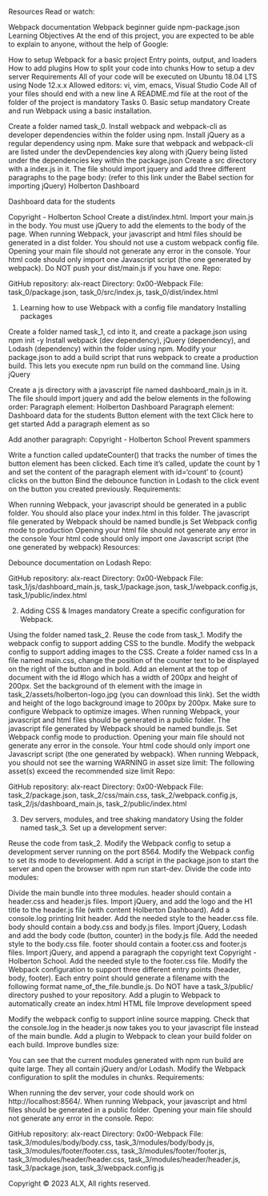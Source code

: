 Resources
Read or watch:

Webpack documentation
Webpack beginner guide
npm-package.json
Learning Objectives
At the end of this project, you are expected to be able to explain to anyone, without the help of Google:

How to setup Webpack for a basic project
Entry points, output, and loaders
How to add plugins
How to split your code into chunks
How to setup a dev server
Requirements
All of your code will be executed on Ubuntu 18.04 LTS using Node 12.x.x
Allowed editors: vi, vim, emacs, Visual Studio Code
All of your files should end with a new line
A README.md file at the root of the folder of the project is mandatory
Tasks 0. Basic setup
mandatory
Create and run Webpack using a basic installation.

Create a folder named task_0.
Install webpack and webpack-cli as developer dependencies within the folder using npm.
Install jQuery as a regular dependency using npm.
Make sure that webpack and webpack-cli are listed under the devDependencies key along with jQuery being listed under the dependencies key within the package.json
Create a src directory with a index.js in it.
The file should import jquery and add three different paragraphs to the page body: (refer to this link under the Babel section for importing jQuery)
Holberton Dashboard

Dashboard data for the students

Copyright - Holberton School
Create a dist/index.html. Import your main.js in the body.
You must use jQuery to add the elements to the body of the page.
When running Webpack, your javascript and html files should be generated in a dist folder.
You should not use a custom webpack config file.
Opening your main file should not generate any error in the console.
Your html code should only import one Javascript script (the one generated by webpack).
Do NOT push your dist/main.js if you have one.
Repo:

GitHub repository: alx-react
Directory: 0x00-Webpack
File: task_0/package.json, task_0/src/index.js, task_0/dist/index.html

1. Learning how to use Webpack with a config file
   mandatory
   Installing packages

Create a folder named task_1, cd into it, and create a package.json using npm init -y
Install webpack (dev dependency), jQuery (dependency), and Lodash (dependency) within the folder using npm.
Modify your package.json to add a build script that runs webpack to create a production build. This lets you execute npm run build on the command line.
Using jQuery

Create a js directory with a javascript file named dashboard_main.js in it. The file should import jquery and add the below elements in the following order:
Paragraph element: Holberton Dashboard
Paragraph element: Dashboard data for the students
Button element with the text Click here to get started
Add a paragraph element as so <p id='count'></p>
Add another paragraph: Copyright - Holberton School
Prevent spammers

Write a function called updateCounter() that tracks the number of times the button element has been clicked.
Each time it’s called, update the count by 1 and set the content of the paragraph element with id=‘count’ to {count} clicks on the button
Bind the debounce function in Lodash to the click event on the button you created previously.
Requirements:

When running Webpack, your javascript should be generated in a public folder. You should also place your index.html in this folder.
The javascript file generated by Webpack should be named bundle.js
Set Webpack config mode to production
Opening your html file should not generate any error in the console
Your html code should only import one Javascript script (the one generated by webpack)
Resources:

Debounce documentation on Lodash
Repo:

GitHub repository: alx-react
Directory: 0x00-Webpack
File: task_1/js/dashboard_main.js, task_1/package.json, task_1/webpack.config.js, task_1/public/index.html

2. Adding CSS & Images
   mandatory
   Create a specific configuration for Webpack.

Using the folder named task_2.
Reuse the code from task_1.
Modify the webpack config to support adding CSS to the bundle.
Modify the webpack config to support adding images to the CSS.
Create a folder named css
In a file named main.css, change the position of the counter text to be displayed on the right of the button and in bold.
Add an element at the top of document with the id #logo which has a width of 200px and height of 200px.
Set the background of th element with the image in task_2/assets/holberton-logo.jpg (you can download this link).
Set the width and height of the logo background image to 200px by 200px.
Make sure to configure Webpack to optimize images.
When running Webpack, your javascript and html files should be generated in a public folder.
The javascript file generated by Webpack should be named bundle.js.
Set Webpack config mode to production.
Opening your main file should not generate any error in the console.
Your html code should only import one Javascript script (the one generated by webpack).
When running Webpack, you should not see the warning WARNING in asset size limit: The following asset(s) exceed the recommended size limit
Repo:

GitHub repository: alx-react
Directory: 0x00-Webpack
File: task_2/package.json, task_2/css/main.css, task_2/webpack.config.js, task_2/js/dashboard_main.js, task_2/public/index.html

3. Dev servers, modules, and tree shaking
   mandatory
   Using the folder named task_3. Set up a development server:

Reuse the code from task_2.
Modify the Webpack config to setup a development server running on the port 8564.
Modify the Webpack config to set its mode to development.
Add a script in the package.json to start the server and open the browser with npm run start-dev.
Divide the code into modules:

Divide the main bundle into three modules.
header should contain a header.css and header.js files.
Import jQuery, and add the logo and the H1 title to the header.js file (with content Holberton Dashboard). Add a console.log printing Init header.
Add the needed style to the header.css file.
body should contain a body.css and body.js files.
Import jQuery, Lodash and add the body code (button, counter) in the body.js file.
Add the needed style to the body.css file.
footer should contain a footer.css and footer.js files.
Import jQuery, and append a paragraph the copyright text Copyright - Holberton School.
Add the needed style to the footer.css file.
Modify the Webpack configuration to support three different entry points (header, body, footer). Each entry point should generate a filename with the following format name_of_the_file.bundle.js.
Do NOT have a task_3/public/ directory pushed to your repository.
Add a plugin to Webpack to automatically create an index.html HTML file
Improve development speed

Modify the webpack config to support inline source mapping.
Check that the console.log in the header.js now takes you to your javascript file instead of the main bundle.
Add a plugin to Webpack to clean your build folder on each build.
Improve bundles size:

You can see that the current modules generated with npm run build are quite large. They all contain jQuery and/or Lodash. Modify the Webpack configuration to split the modules in chunks.
Requirements:

When running the dev server, your code should work on http://localhost:8564/.
When running Webpack, your javascript and html files should be generated in a public folder.
Opening your main file should not generate any error in the console.
Repo:

GitHub repository: alx-react
Directory: 0x00-Webpack
File: task_3/modules/body/body.css, task_3/modules/body/body.js, task_3/modules/footer/footer.css, task_3/modules/footer/footer.js, task_3/modules/header/header.css, task_3/modules/header/header.js, task_3/package.json, task_3/webpack.config.js

Copyright © 2023 ALX, All rights reserved.

